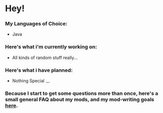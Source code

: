 <h1>Hey!</h1>

<h3>My Languages of Choice:</h3>
<ul>
  <li>Java</li>
</ul>
<h3>Here's what i'm currently working on:</h3>
<ul>
  <li>All kinds of random stuff really...</li>
</ul>
<h3>Here's what i have planned:</h3>
<ul>
  <li>Nothing Special ._.</li>
</ul>



<h3>Because I start to get some questions more than once, here's a small general FAQ about my mods, and my mod-writing goals <a href="https://github.com/lunatic-gh/lunatic-gh/blob/main/FAQ.md">here</a>.</h3>
